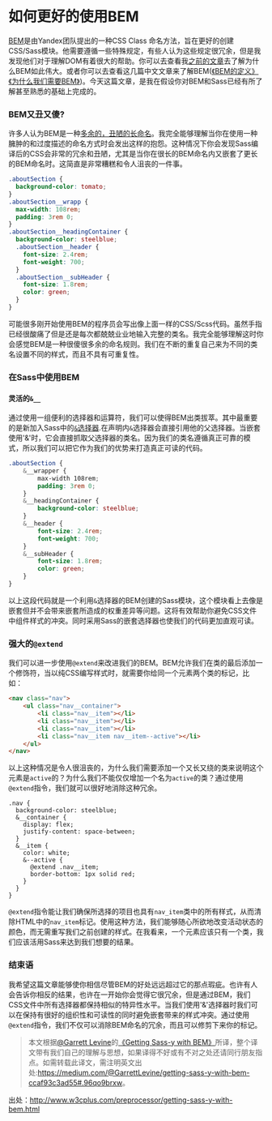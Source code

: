 # 如何更好的使用BEM

[BEM](https://en.bem.info/)是由Yandex团队提出的一种CSS Class 命名方法，旨在更好的创建CSS/Sass模块。他需要遵循一些特殊规定，有些人认为这些规定很冗余，但是我发现他们对于理解DOM有着很大的帮助。你可以去查看我[之前的文章](https://garrettlevinesite.wordpress.com/2016/01/23/bem-helps-beginners-learn-htmlcss/)去了解为什么BEM如此伟大。或者你可以去查看这几篇中文文章来了解BEM([《BEM的定义》](http://www.w3cplus.com/css/bem-definitions.html)[《为什么我们需要BEM》](http://blog.lxjwlt.com/front-end/2015/10/08/why-bem.html))。今天这篇文章，是我在假设你对BEM和Sass已经有所了解甚至熟悉的基础上完成的。

### BEM又丑又傻?

许多人认为BEM是一种[多余的，丑陋的长命名](https://permanenttourist.ch/2015/06/why-using-bem-for-your-css-is-a-bad-idea/)。我完全能够理解当你在使用一种臃肿的和过度描述的命名方式时会发出这样的抱怨。这种情况下你会发现Sass编译后的CSS会非常的冗余和丑陋，尤其是当你在很长的BEM命名内又嵌套了更长的BEM命名时。这简直是非常糟糕和令人沮丧的一件事。

```scss
.aboutSection {
  background-color: tomato;
}
.aboutSection__wrapp {
  max-width: 108rem;
  padding: 3rem 0;
}
.aboutSection__headingContainer {
  background-color: steelblue;
  .aboutSection__header {
  	font-size: 2.4rem;
  	font-weight: 700;
  }
  .aboutSection__subHeader {
    font-size: 1.8rem;
    color: green;
  }
}
```

可能很多刚开始使用BEM的程序员会写出像上面一样的CSS/Scss代码。虽然手指已经很酸痛了但是还是每次都兢兢业业地输入完整的类名。我完全能够理解这时你会感觉BEM是一种很傻很多余的命名规则。我们在不断的重复自己来为不同的类名设置不同的样式，而且不具有可重复性。

### 在Sass中使用BEM

#### 灵活的`&__`

通过使用一组便利的选择器和运算符，我们可以使得BEM出类拔萃。其中最重要的是新加入Sass中的[`&`选择器](http://thesassway.com/intermediate/referencing-parent-selectors-using-ampersand).在声明内`&`选择器会直接引用他的父选择器。当嵌套使用'&'时，它会直接抓取父选择器的类名。因为我们的类名遵循真正可靠的模式，所以我们可以把它作为我们的优势来打造真正可读的代码。

```scss
.aboutSection {
    &__wrapper {
        max-width 108rem;
        padding: 3rem 0;
    }
    &__headingContainer {
        background-color: steelblue;
    }
    &__header {
        font-size: 2.4rem;
        font-weight: 700;
    }
    &__subHeader {
        font-size: 1.8rem;
        color: green;
    }
}
```

以上这段代码就是一个利用`&`选择器的BEM创建的Sass模块，这个模块看上去像是嵌套但并不会带来嵌套所造成的权重差异等问题。这将有效帮助你避免CSS文件中组件样式的冲突。同时采用Sass的嵌套选择器也使我们的代码更加直观可读。

### 强大的`@extend`

我们可以进一步使用`@extend`来改进我们的BEM。BEM允许我们在类的最后添加一个修饰符，当以纯CSS编写样式时，就需要你给同一个元素两个类的标记，比如：

```html
<nav class="nav">
    <ul class="nav__container">
        <li class="nav__item"></li>
        <li class="nav__item"></li>
        <li class="nav__item"></li>
        <li class="nav__item nav__item--active"></li>
    </ul>
</nav>
```

以上这种情况是令人很沮丧的，为什么我们需要添加一个又长又绕的类来说明这个元素是`active`的？为什么我们不能仅仅增加一个名为`active`的类？通过使用`@extend`指令，我们就可以很好地消除这种冗余。

```
.nav {
  background-color: steelblue;
  &__container {
    display: flex;
    justify-content: space-between;
  }
  &__item {
    color: white;
    &--active {
      @extend .nav__item;
      border-bottom: 1px solid red;
    }
  }
}
```

`@extend`指令能让我们确保所选择的项目也具有`nav_item`类中的所有样式，从而清除HTML中的`nav_item`标记。使用这种方法，我们能够随心所欲地改变活动状态的颜色，而无需重写我们之前创建的样式。在我看来，一个元素应该只有一个类，我们应该活用Sass来达到我们想要的结果。

### 结束语

我希望这篇文章能够使你相信尽管BEM的好处远远超过它的那点瑕疵。也许有人会告诉你相反的结果，也许在一开始你会觉得它很冗余，但是通过BEM，我们CSS文件中所有选择器都保持相似的特异性水平。当我们使用'&'选择器时我们可以在保持有很好的组织性和可读性的同时避免嵌套带来的样式冲突。通过使用`@extend`指令，我们不仅可以消除BEM命名的冗余，而且可以修剪下来你的标记。

>本文根据[@Garrett Levine](https://medium.com/@GarrettLevine)的[《Getting Sass-y with BEM》](https://medium.com/@GarrettLevine/getting-sass-y-with-bem-ccaf93c3ad55#.96qo9brxw)所译，整个译文带有我们自己的理解与思想，如果译得不好或有不对之处还请同行朋友指点。如需转载此译文，需注明英文出处:<https://medium.com/@GarrettLevine/getting-sass-y-with-bem-ccaf93c3ad55#.96qo9brxw>。

出处：<http://www.w3cplus.com/preprocessor/getting-sass-y-with-bem.html>